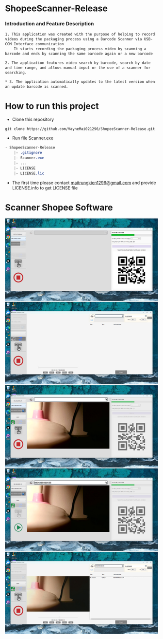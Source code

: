 # ShopeeScanner-Release
### Introduction and Feature Description 
```
1. This application was created with the purpose of helping to record videos during the packaging process using a Barcode Scanner via USB-COM Interface communication
    It starts recording the packaging process video by scanning a barcode and ends by scanning the same barcode again or a new barcode
```
```
2. The application features video search by barcode, search by date and time range, and allows manual input or the use of a scanner for searching.
```

```
* 3. The application automatically updates to the latest version when an update barcode is scanned.

```

# How to run this project 

* Clone this repository 
```shell
git clone https://github.com/VayneMai021296/ShopeeScanner-Release.git
```

* Run file Scanner.exe
```CSS
- ShopeeScanner-Release
    |- .gitignore
    |- Scanner.exe
    |- ...
    |- LICENSE
    |- LICENSE.lic
```

* The first time please contact maitrungkien1296@gmail.com and provide LICENSE.info to get LICENSE file

# Scanner Shopee Software 
<img src="images/1.jpg" alt="Screenshot" width="auto" height="auto"><br>
<img src="images/2.jpg" alt="Screenshot" width="auto" height="auto"><br>
<img src="images/3.jpg" alt="Screenshot" width="auto" height="auto"><br>
<img src="images/4.jpg" alt="Screenshot" width="auto" height="auto"><br>
<img src="images/5.jpg" alt="Screenshot" width="auto" height="auto"><br>

